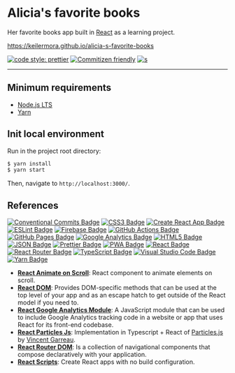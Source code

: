 # Alicia's favorite books

Her favorite books app built in [React](https://facebook.github.io/react/) as a learning project.

https://keilermora.github.io/alicia-s-favorite-books

[![code style: prettier](https://img.shields.io/badge/code_style-prettier-ff69b4.svg)](https://github.com/prettier/prettier)
[![Commitizen friendly](https://img.shields.io/badge/commitizen-friendly-brightgreen.svg)](http://commitizen.github.io/cz-cli/)
[![s](https://github.com/keilermora/alicia-s-favorite-books/actions/workflows/pages/pages-build-deployment/badge.svg?branch=gh-pages)](https://github.com/keilermora/alicia-s-favorite-books/actions/workflows/pages/pages-build-deployment)

---

## Minimum requirements

- [Node.js LTS](https://nodejs.org/es/download/)
- [Yarn](https://classic.yarnpkg.com/en/docs/install)

## Init local environment

Run in the project root directory:

```sh
$ yarn install
$ yarn start
```

Then, navigate to `http://localhost:3000/`.

## References

[![Conventional Commits Badge](https://img.shields.io/badge/Conventional%20Commits-FE5196?logo=conventionalcommits&logoColor=fff&style=flat)](https://www.conventionalcommits.org/en/v1.0.0/)
[![CSS3 Badge](https://img.shields.io/badge/CSS3-1572B6?logo=css3&logoColor=fff&style=flat)](https://developer.mozilla.org/es/docs/Web/CSS)
[![Create React App Badge](https://img.shields.io/badge/Create%20React%20App-09D3AC?logo=createreactapp&logoColor=fff&style=flat)](https://create-react-app.dev/)
[![ESLint Badge](https://img.shields.io/badge/ESLint-4B32C3?logo=eslint&logoColor=fff&style=flat)](https://eslint.org/)
[![Firebase Badge](https://img.shields.io/badge/Firebase-FFCA28?logo=firebase&logoColor=000&style=flat)](https://firebase.google.com/)
[![GitHub Actions Badge](https://img.shields.io/badge/GitHub%20Actions-2088FF?logo=githubactions&logoColor=fff&style=flat)](https://github.com/features/actions)
[![GitHub Pages Badge](https://img.shields.io/badge/GitHub%20Pages-222?logo=githubpages&logoColor=fff&style=flat)](https://pages.github.com/)
[![Google Analytics Badge](https://img.shields.io/badge/Google%20Analytics-E37400?logo=googleanalytics&logoColor=fff&style=flat)](https://analytics.google.com/analytics/web/)
[![HTML5 Badge](https://img.shields.io/badge/HTML5-E34F26?logo=html5&logoColor=fff&style=flat)](https://developer.mozilla.org/en-US/docs/Web/HTML)
[![JSON Badge](https://img.shields.io/badge/JSON-000?logo=json&logoColor=fff&style=flat)](https://www.json.org/json-es.html)
[![Prettier Badge](https://img.shields.io/badge/Prettier-F7B93E?logo=prettier&logoColor=fff&style=flat)](https://prettier.io/)
[![PWA Badge](https://img.shields.io/badge/PWA-5A0FC8?logo=pwa&logoColor=fff&style=flat)](https://web.dev/progressive-web-apps/)
[![React Badge](https://img.shields.io/badge/React-61DAFB?logo=react&logoColor=000&style=flat)](https://github.com/facebook/react)
[![React Router Badge](https://img.shields.io/badge/React%20Router-CA4245?logo=reactrouter&logoColor=fff&style=flat)](https://reactrouter.com/en/main)
[![TypeScript Badge](https://img.shields.io/badge/TypeScript-3178C6?logo=typescript&logoColor=fff&style=flat)](https://www.typescriptlang.org/)
[![Visual Studio Code Badge](https://img.shields.io/badge/Visual%20Studio%20Code-007ACC?logo=visualstudiocode&logoColor=fff&style=flat)](https://code.visualstudio.com/)
[![Yarn Badge](https://img.shields.io/badge/Yarn-2C8EBB?logo=yarn&logoColor=fff&style=flat-square)](https://yarnpkg.com/)

- [**React Animate on Scroll**](https://github.com/dbramwell/react-animate-on-scroll): React component to animate elements on scroll.
- [**React DOM**](https://facebook.github.io/react/docs/react-dom.html): Provides DOM-specific methods that can be used at the top level of your app and as an escape hatch to get outside of the React model if you need to.
- [**React Google Analytics Module**](https://github.com/react-ga/react-ga): A JavaScript module that can be used to include Google Analytics tracking code in a website or app that uses React for its front-end codebase.
- [**React Particles Js**](https://github.com/Wufe/react-particles-js): Implementation in Typescript + React of [Particles.js](https://github.com/VincentGarreau/particles.js) by [Vincent Garreau](https://github.com/VincentGarreau).
- [**React Router DOM**](https://reactrouter.com/web/guides/philosophy): Is a collection of navigational components that compose declaratively with your application.
- [**React Scripts**](https://github.com/facebook/create-react-app#readme): Create React apps with no build configuration.
